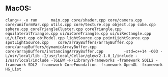 ## MacOS:
`clang++ -o run      main.cpp core/shader.cpp core/camera.cpp core/uniformVar.cpp utils.cpp core/texture.cpp object.cpp cube.cpp sphere.cpp coreTriangleCluster.cpp coreTriangle.cpp equilateralTriangle.cpp ui/uiCoreTriangle.cpp ui/uiRectangle.cpp ui/uiText.cpp objModel.cpp lightSource.cpp pointLightSource.cpp spotLightSource.cpp    core/arrayBuffers/arrayBuffer.cpp core/arrayBuffers/dynamicArrayBuffer.cpp core/arrayBuffers/instancingArrayBuffer.cpp         -std=c++14 -O03 -L/usr/local/lib -I/usr/local/Cellar/glew/2.1.0_1/include -I/usr/local/include -lGLEW -F/Library/Frameworks -framework SOIL2 -framework SDL2 -framework CoreFoundation -framework OpenGL -framework HG_List`

